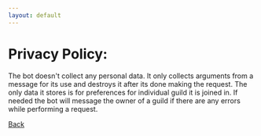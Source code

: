 ```yaml
---
layout: default
---
```


# [](#header-1)Privacy Policy:

The bot doesn't collect any personal data. It only collects arguments from a message for its use and destroys it after its done making the request. The only data it stores is for preferences for individual guild it is joined in. If needed the bot will message the owner of a guild if there are any errors while performing a request.

[Back](https://saniee.github.io/FoxholeWarBot/)
